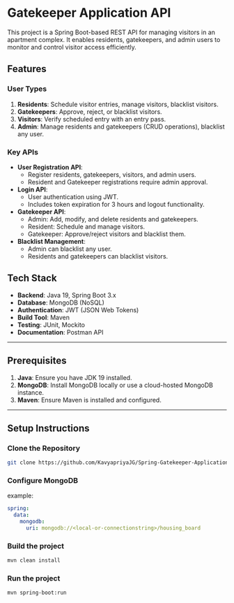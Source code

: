 # Gatekeeper Application API
 
This project is a Spring Boot-based REST API for managing visitors in an apartment complex. It enables residents, gatekeepers, and admin users to monitor and control visitor access efficiently.
 
## Features
 
### User Types
1. **Residents**: Schedule visitor entries, manage visitors, blacklist visitors.
2. **Gatekeepers**: Approve, reject, or blacklist visitors.
3. **Visitors**: Verify scheduled entry with an entry pass.
4. **Admin**: Manage residents and gatekeepers (CRUD operations), blacklist any user.
 
### Key APIs
- **User Registration API**:
  - Register residents, gatekeepers, visitors, and admin users.
  - Resident and Gatekeeper registrations require admin approval.
- **Login API**:
  - User authentication using JWT.
  - Includes token expiration for 3 hours and logout functionality.
- **Gatekeeper API**:
  - Admin: Add, modify, and delete residents and gatekeepers.
  - Resident: Schedule and manage visitors.
  - Gatekeeper: Approve/reject visitors and blacklist them.
- **Blacklist Management**:
  - Admin can blacklist any user.
  - Residents and gatekeepers can blacklist visitors.
 
## Tech Stack
- **Backend**: Java 19, Spring Boot 3.x
- **Database**: MongoDB (NoSQL)
- **Authentication**: JWT (JSON Web Tokens)
- **Build Tool**: Maven
- **Testing**: JUnit, Mockito
- **Documentation**: Postman API
 
---
 
## Prerequisites
 
1. **Java**: Ensure you have JDK 19 installed.
2. **MongoDB**: Install MongoDB locally or use a cloud-hosted MongoDB instance.
3. **Maven**: Ensure Maven is installed and configured.
 
---
 
## Setup Instructions
 
### Clone the Repository
```bash
git clone https://github.com/KavyapriyaJG/Spring-Gatekeeper-Application.git
```

### Configure MongoDB
example:

```yml
spring:
  data:
    mongodb:
      uri: mongodb://<local-or-connectionstring>/housing_board
```

### Build the project
```bash
mvn clean install
```

### Run the project
```bash
mvn spring-boot:run
```